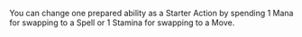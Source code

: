You can change one prepared ability as a Starter Action by spending 1 Mana for swapping to a Spell or 1 Stamina for swapping to a Move.